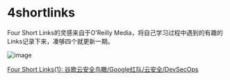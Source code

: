 # 4shortlinks
Four Short Links的灵感来自于O'Reilly Media，将自己学习过程中遇到的有趣的Links记录下来，凑够四个就更新一期。

![image](https://user-images.githubusercontent.com/12745454/176126993-7e193164-702b-43d6-b652-f05ba439c446.png)



[Four Short Links(1): 谷歌云安全鸟瞰/Google红队/云安全/DevSecOps](https://mp.weixin.qq.com/s/RJn5O5Gh-PJyt-1K2ivM8A)
